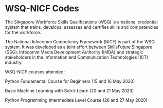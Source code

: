 # WSQ-NICF Codes
The Singapore Workforce Skills Qualifications (WSQ) is a national credential system that trains, develops, assesses and certifies skills and competencies for the workforce.

The National Infocomm Competency Framework (NICF) is part of the WSQ system. It was developed as a joint effort between SkillsFuture Singapore (SSG), Infocomm Media Development Authority (IMDA) and strategic stakeholders in the Information and Communication Technologies (ICT) industry. 

WSQ-NICF courses attended:

Python Fundamental Course for Beginners (15 and 16 May 2020)

Basic Machine Learning with Scikit-Learn (20 and 21 May 2020)

Python Programming Intermediate Level Course (26 and 27 May 2020) 
